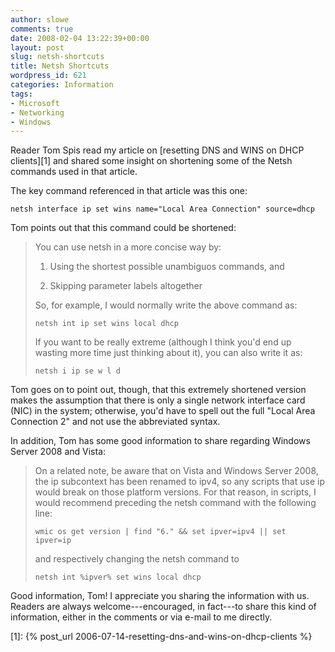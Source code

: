 ```yaml
---
author: slowe
comments: true
date: 2008-02-04 13:22:39+00:00
layout: post
slug: netsh-shortcuts
title: Netsh Shortcuts
wordpress_id: 621
categories: Information
tags:
- Microsoft
- Networking
- Windows
---
```


Reader Tom Spis read my article on [resetting DNS and WINS on DHCP clients][1] and shared some insight on shortening some of the Netsh commands used in that article.

The key command referenced in that article was this one:

	netsh interface ip set wins name="Local Area Connection" source=dhcp

Tom points out that this command could be shortened:

>You can use netsh in a more concise way by:  
>
>1. Using the shortest possible unambiguos commands, and  
>
>2. Skipping parameter labels altogether  
>
>So, for example, I would normally write the above command as:  
>
>`netsh int ip set wins local dhcp`
>
>If you want to be really extreme (although I think you'd end up wasting more time just thinking about it), you can also write it as:  
>
>`netsh i ip se w l d`

Tom goes on to point out, though, that this extremely shortened version makes the assumption that there is only a single network interface card (NIC) in the system; otherwise, you'd have to spell out the full "Local Area Connection 2" and not use the abbreviated syntax.

In addition, Tom has some good information to share regarding Windows Server 2008 and Vista:

>On a related note, be aware that on Vista and Windows Server 2008, the ip subcontext has been renamed to ipv4, so any scripts that use ip would break on those platform versions. For that reason, in scripts, I would recommend preceding the netsh command with the following line:  
>
>`wmic os get version | find "6." && set ipver=ipv4 || set ipver=ip`
>
>and respectively changing the netsh command to  
>
>`netsh int %ipver% set wins local dhcp`

Good information, Tom! I appreciate you sharing the information with us. Readers are always welcome---encouraged, in fact---to share this kind of information, either in the comments or via e-mail to me directly.

[1]: {% post_url 2006-07-14-resetting-dns-and-wins-on-dhcp-clients %}
